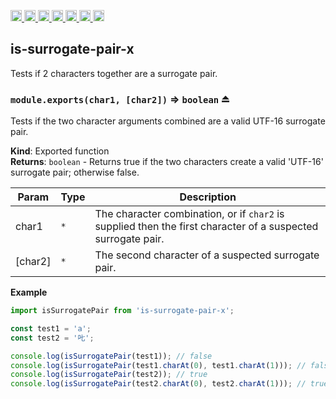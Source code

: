 <a
  href="https://travis-ci.org/Xotic750/is-surrogate-pair-x"
  title="Travis status">
<img
  src="https://travis-ci.org/Xotic750/is-surrogate-pair-x.svg?branch=master"
  alt="Travis status" height="18">
</a>
<a
  href="https://david-dm.org/Xotic750/is-surrogate-pair-x"
  title="Dependency status">
<img src="https://david-dm.org/Xotic750/is-surrogate-pair-x/status.svg"
  alt="Dependency status" height="18"/>
</a>
<a
  href="https://david-dm.org/Xotic750/is-surrogate-pair-x?type=dev"
  title="devDependency status">
<img src="https://david-dm.org/Xotic750/is-surrogate-pair-x/dev-status.svg"
  alt="devDependency status" height="18"/>
</a>
<a
  href="https://badge.fury.io/js/is-surrogate-pair-x"
  title="npm version">
<img src="https://badge.fury.io/js/is-surrogate-pair-x.svg"
  alt="npm version" height="18">
</a>
<a
  href="https://www.jsdelivr.com/package/npm/is-surrogate-pair-x"
  title="jsDelivr hits">
<img src="https://data.jsdelivr.com/v1/package/npm/is-surrogate-pair-x/badge?style=rounded"
  alt="jsDelivr hits" height="18">
</a>
<a
  href="https://bettercodehub.com/results/Xotic750/is-surrogate-pair-x"
  title="bettercodehub score">
<img src="https://bettercodehub.com/edge/badge/Xotic750/is-surrogate-pair-x?branch=master"
  alt="bettercodehub score" height="18">
</a>
<a
  href="https://coveralls.io/github/Xotic750/is-surrogate-pair-x?branch=master"
  title="Coverage Status">
<img src="https://coveralls.io/repos/github/Xotic750/is-surrogate-pair-x/badge.svg?branch=master"
  alt="Coverage Status" height="18">
</a>

<a name="module_is-surrogate-pair-x"></a>

## is-surrogate-pair-x

Tests if 2 characters together are a surrogate pair.

<a name="exp_module_is-surrogate-pair-x--module.exports"></a>

### `module.exports(char1, [char2])` ⇒ <code>boolean</code> ⏏

Tests if the two character arguments combined are a valid UTF-16
surrogate pair.

**Kind**: Exported function  
**Returns**: <code>boolean</code> - Returns true if the two characters create a valid
'UTF-16' surrogate pair; otherwise false.

| Param   | Type            | Description                                                                                                  |
| ------- | --------------- | ------------------------------------------------------------------------------------------------------------ |
| char1   | <code>\*</code> | The character combination, or if `char2` is supplied then the first character of a suspected surrogate pair. |
| [char2] | <code>\*</code> | The second character of a suspected surrogate pair.                                                          |

**Example**

```js
import isSurrogatePair from 'is-surrogate-pair-x';

const test1 = 'a';
const test2 = '𠮟';

console.log(isSurrogatePair(test1)); // false
console.log(isSurrogatePair(test1.charAt(0), test1.charAt(1))); // false
console.log(isSurrogatePair(test2)); // true
console.log(isSurrogatePair(test2.charAt(0), test2.charAt(1))); // true
```
